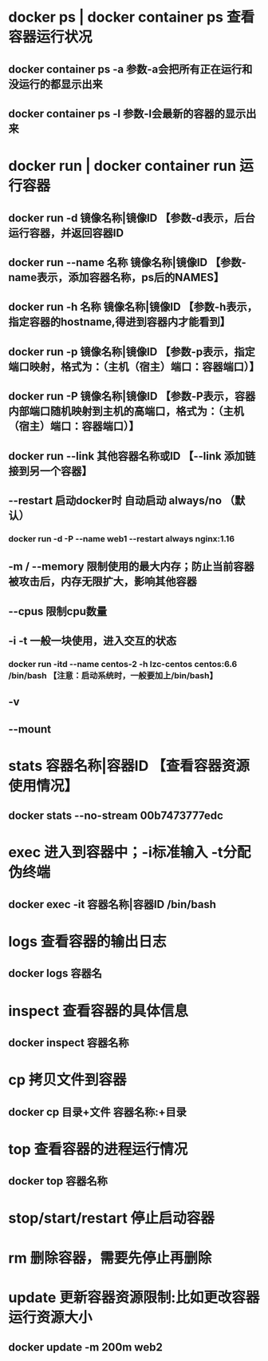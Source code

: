 
# docker ps | docker container ps 查看容器运行状况
## docker container ps -a 参数-a会把所有正在运行和没运行的都显示出来
## docker container ps -l 参数-l会最新的容器的显示出来

# docker run | docker container run 运行容器
## docker run -d 镜像名称|镜像ID 【参数-d表示，后台运行容器，并返回容器ID
## docker run --name 名称 镜像名称|镜像ID 【参数-name表示，添加容器名称，ps后的NAMES】
## docker run -h 名称  镜像名称|镜像ID 【参数-h表示，指定容器的hostname,得进到容器内才能看到】
## docker run -p   镜像名称|镜像ID 【参数-p表示，指定端口映射，格式为：（主机（宿主）端口：容器端口）】
## docker run -P   镜像名称|镜像ID 【参数-P表示，容器内部端口随机映射到主机的高端口，格式为：（主机（宿主）端口：容器端口）】
## docker run --link 其他容器名称或ID  【--link 添加链接到另一个容器】
## --restart 启动docker时 自动启动 always/no （默认）
### docker run -d -P --name web1 --restart always  nginx:1.16
## -m / --memory 限制使用的最大内存；防止当前容器被攻击后，内存无限扩大，影响其他容器
## --cpus 限制cpu数量
## -i -t 一般一块使用，进入交互的状态
### docker run -itd --name centos-2 -h lzc-centos centos:6.6 /bin/bash 【注意：启动系统时，一般要加上/bin/bash】
## -v
## --mount

# stats   容器名称|容器ID 【查看容器资源使用情况】
## docker stats --no-stream  00b7473777edc

# exec 进入到容器中；-i标准输入   -t分配伪终端
## docker exec -it  容器名称|容器ID   /bin/bash

# logs 查看容器的输出日志
## docker logs 容器名

# inspect 查看容器的具体信息
## docker inspect 容器名称

# cp 拷贝文件到容器
## docker cp 目录+文件 容器名称:+目录

# top 查看容器的进程运行情况
## docker top 容器名称

# stop/start/restart 停止启动容器

# rm 删除容器，需要先停止再删除

# update 更新容器资源限制:比如更改容器运行资源大小
## docker update -m 200m web2





















